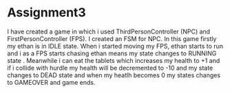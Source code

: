 # Assignment3
I have created a game in which i used ThirdPersonController (NPC) and FirstPersonController (FPS). I created an FSM for NPC. In this game firstly my ethan is in IDLE state. When i started moving my FPS, ethan starts to run and i as a FPS starts chasing ethan means my state changes to RUNNING state . Meanwhile i can eat the tablets which increases my health to +1 and if i collide with hurdle my health will be decremented to -10 and my state changes to DEAD state and when my heatlh becomes 0 my states changes to GAMEOVER and game ends.
